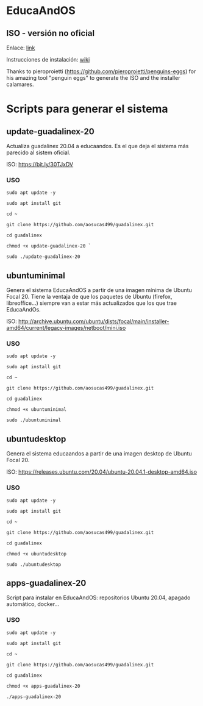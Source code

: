 # EducaAndOS


## ISO - versión no oficial 

Enlace: [link](https://bit.ly/2WZXspB)

Instrucciones de instalación: [wiki](https://github.com/aosucas499/guadalinex/wiki/Instalación)

Thanks to pieroproietti (https://github.com/pieroproietti/penguins-eggs) for his amazing tool "penguin eggs" to generate the ISO and the installer calamares.


# Scripts para generar el sistema


## update-guadalinex-20

Actualiza guadalinex 20.04 a educaandos. Es el que deja el sistema más parecido al sistem oficial.

ISO: https://bit.ly/30TJxDV

  ### USO
  
    sudo apt update -y

    sudo apt install git

    cd ~ 

    git clone https://github.com/aosucas499/guadalinex.git

    cd guadalinex
    
    chmod +x update-guadalinex-20 `

    sudo ./update-guadalinex-20


## ubuntuminimal

Genera el sistema EducaAndOS a partir de una imagen mínima de Ubuntu Focal 20. Tiene la ventaja de que los paquetes de Ubuntu (firefox, libreoffice...) siempre van a estar más actualizados que los que trae EducaAndOs.

ISO: http://archive.ubuntu.com/ubuntu/dists/focal/main/installer-amd64/current/legacy-images/netboot/mini.iso

   ### USO
   
    sudo apt update -y

    sudo apt install git

    cd ~ 

    git clone https://github.com/aosucas499/guadalinex.git

    cd guadalinex
    
    chmod +x ubuntuminimal

    sudo ./ubuntuminimal


## ubuntudesktop

Genera el sistema educaandos a partir de una imagen desktop de Ubuntu Focal 20.

ISO: https://releases.ubuntu.com/20.04/ubuntu-20.04.1-desktop-amd64.iso

   ### USO
   
    sudo apt update -y

    sudo apt install git

    cd ~ 

    git clone https://github.com/aosucas499/guadalinex.git

    cd guadalinex
    
    chmod +x ubuntudesktop

    sudo ./ubuntudesktop


## apps-guadalinex-20

Script para instalar en EducaAndOS: repositorios Ubuntu 20.04, apagado automático, docker...

  ### USO
  
    sudo apt update -y

    sudo apt install git

    cd ~ 

    git clone https://github.com/aosucas499/guadalinex.git

    cd guadalinex
    
    chmod +x apps-guadalinex-20

    ./apps-guadalinex-20
